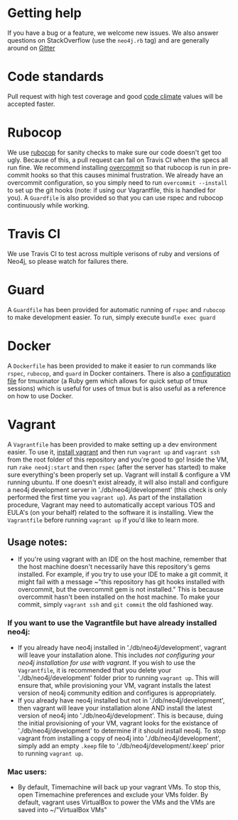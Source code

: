 
# Getting help

If you have a bug or a feature, we welcome new issues.  We also answer questions on StackOverflow (use the `neo4j.rb` tag) and are generally around on [Gitter](https://gitter.im/neo4jrb/neo4j)

# Code standards

Pull request with high test coverage and good [code climate](https://codeclimate.com/github/neo4jrb/neo4j) values will be accepted faster.

# Rubocop

We use [rubocop](https://github.com/bbatsov/rubocop) for sanity checks to make sure our code doesn't get too ugly.  Because of this, a pull request can fail on Travis CI when the specs all run fine.  We recommend installing [overcommit](https://github.com/causes/overcommit) so that rubocop is run in pre-commit hooks so that this causes minimal frustration.  We already have an overcommit configuration, so you simply need to run `overcommit --install` to set up the git hooks (note: if using our Vagrantfile, this is handled for you).  A `Guardfile` is also provided so that you can use rspec and rubocop continuously while working.

# Travis CI

We use Travis CI to test across multiple verisons of ruby and versions of Neo4j, so please watch for failures there.

# Guard

A `Guardfile` has been provided for automatic running of `rspec` and `rubocop` to make development easier.  To run, simply execute `bundle exec guard`

# Docker

A `Dockerfile` has been provided to make it easier to run commands like `rspec`, `rubocop`, and `guard` in Docker containers.  There is also a [configuration file](https://gist.github.com/cheerfulstoic/c2bb5c4a1eb5e8c19c570d0da151c7a5) for tmuxinator (a Ruby gem which allows for quick setup of tmux sessions) which is useful for uses of tmux but is also useful as a reference on how to use Docker.

# Vagrant

A `Vagrantfile` has been provided to make setting up a dev environment easier. To use it, [install vagrant](https://www.vagrantup.com) and then run `vagrant up` and `vagrant ssh` from the root folder of this repository and you're good to go! Inside the VM, run `rake neo4j:start` and then `rspec` (after the server has started) to make sure everything's been properly set up. Vagrant will install & configure a VM running ubuntu. If one doesn't exist already, it will also install and configure a neo4j development server in './db/neo4j/development' (this check is only performed the first time you `vagrant up`). As part of the installation procedure, Vagrant may need to automatically accept various TOS and EULA's (on your behalf) related to the software it is installing. View the `Vagrantfile` before running `vagrant up` if you'd like to learn more.

## Usage notes:
- If you're using vagrant with an IDE on the host machine, remember that the host machine doesn't necessarily have this repository's gems installed. For example, if you try to use your IDE to make a git commit, it might fail with a message ~"this repository has git hooks installed with overcommit, but the overcommit gem is not installed." This is because overcommit hasn't been installed on the host machine. To make your commit, simply `vagrant ssh` and `git commit` the old fashioned way.

### If you want to use the Vagrantfile but have already installed neo4j:
- If you already have neo4j installed in './db/neo4j/development', vagrant will leave your installation alone. This includes _not configuring your neo4j installation for use with vagrant_. If you wish to use the `Vagrantfile`, it is recommended that you delete your './db/neo4j/development' folder prior to running `vagrant up`. This will ensure that, while provisioning your VM, vagrant installs the latest version of neo4j community edition and configures is appropriately.
- If you already have neo4j installed but not in './db/neo4j/development', then vagrant will leave your installation alone AND install the latest version of neo4j into './db/neo4j/development'. This is because, duing the initial provisioning of your VM, vagrant looks for the existance of './db/neo4j/development' to determine if it should install neo4j. To stop vagrant from installing a copy of neo4j into './db/neo4j/development', simply add an empty `.keep` file to './db/neo4j/development/.keep' prior to running `vagrant up`.

### Mac users:
- By default, Timemachine will back up your vagrant VMs. To stop this, open Timemachine preferences and exclude your VMs folder. By default, vagrant uses VirtualBox to power the VMs and the VMs are saved into ~/"VirtualBox VMs"
